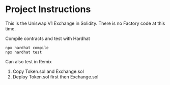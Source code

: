# Project Instructions

This is the Uniswap V1 Exchange in Solidity. There is no Factory code at this time.

Compile contracts and test with Hardhat

```shell
npx hardhat compile
npx hardhat test
```

Can also test in Remix
1. Copy Token.sol and Exchange.sol
2. Deploy Token.sol first then Exchange.sol
